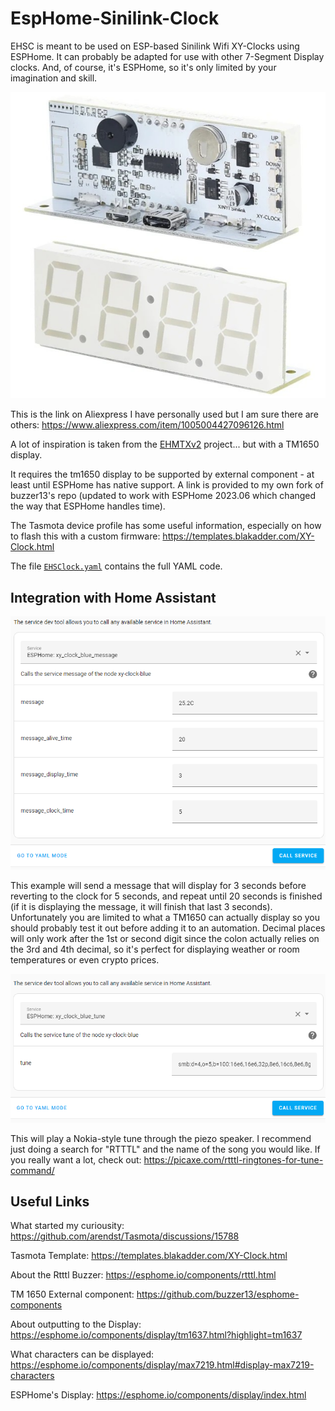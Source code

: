 # EspHome-Sinilink-Clock

EHSC is meant to be used on ESP-based Sinilink Wifi XY-Clocks using ESPHome. It can probably be adapted for use with other 7-Segment Display clocks. And, of course, it's ESPHome, so it's only limited by your imagination and skill.

![image](./images/sinilink_XY-Clock.jpg)

This is the link on Aliexpress I have personally used but I am sure there are others:
https://www.aliexpress.com/item/1005004427096126.html

A lot of inspiration is taken from the [EHMTXv2](https://github.com/lubeda/EspHoMaTriXv2) project... but with a TM1650 display.

It requires the tm1650 display to be supported by external component - at least until ESPHome has native support.  A link is provided to my own fork of buzzer13's repo (updated to work with ESPHome 2023.06 which changed the way that ESPHome handles time).

The Tasmota device profile has some useful information, especially on how to flash this with a custom firmware: https://templates.blakadder.com/XY-Clock.html


The file [`EHSClock.yaml`](EHSClock.yaml) contains the full YAML code.


## Integration with Home Assistant

![image](./images/EHSC_Home_Assistant_message.png)

This example will send a message that will display for 3 seconds before reverting to the clock for 5 seconds, and repeat until 20 seconds is finished (if it is displaying the message, it will finish that last 3 seconds).  Unfortunately you are limited to what a TM1650 can actually display so you should probably test it out before adding it to an automation.  Decimal places will only work after the 1st or second digit since the colon actually relies on the 3rd and 4th decimal, so it's perfect for displaying weather or room temperatures or even crypto prices.

![image](./images/EHSC_Home_Assistant_tune.png)

This will play a Nokia-style tune through the piezo speaker. I recommend just doing a search for "RTTTL" and the name of the song you would like.  If you really want a lot, check out: https://picaxe.com/rtttl-ringtones-for-tune-command/

## Useful Links

What started my curiousity: https://github.com/arendst/Tasmota/discussions/15788

Tasmota Template: https://templates.blakadder.com/XY-Clock.html

About the Rtttl Buzzer: https://esphome.io/components/rtttl.html

TM 1650 External component: https://github.com/buzzer13/esphome-components

About outputting to the Display: https://esphome.io/components/display/tm1637.html?highlight=tm1637

What characters can be displayed: https://esphome.io/components/display/max7219.html#display-max7219-characters

ESPHome's Display: https://esphome.io/components/display/index.html
